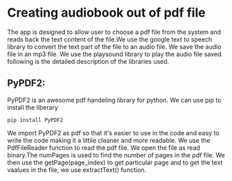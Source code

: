 # Creating audiobook out of  pdf file
The app is designed to allow user to choose a pdf file from the system and reads back the text content of the file.We use the google text to speech library to convert the text part of the file to an audio file. We save the audio file in an mp3 file. We use the playsound library to play the audio file saved.
following is the detailed description of the libraries used.
## PyPDF2:
PyPDF2 is an awesome pdf handeling library for python. We can use pip to install the liberary
``` 
pip install PyPDF2
```
We import PyPDF2 as pdf so that it's easier to use in the code and easy to write the code making it a littile cleaner and more readable.
We use the PdfFileReader function to read the pdf file. We open the file as read binary.The numPages is used to find the number of pages in the pdf file. We then use the getPage(page_index) to get particular page and to get the text vaalues in the file, we use extractText() function.

